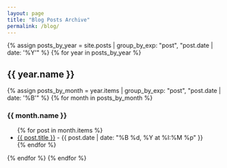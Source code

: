 ```yaml
---
layout: page
title: "Blog Posts Archive"
permalink: /blog/
---
```


{% assign posts_by_year = site.posts | group_by_exp: "post", "post.date | date: '%Y'" %}
{% for year in posts_by_year %}
  <h2>{{ year.name }}</h2>
  
  {% assign posts_by_month = year.items | group_by_exp: "post", "post.date | date: '%B'" %}
  {% for month in posts_by_month %}
    <h3>{{ month.name }}</h3>
    <ul>
      {% for post in month.items %}
        <li>
          <a href="{{ post.url | relative_url }}">{{ post.title }}</a> - 
          {{ post.date | date: "%B %d, %Y at %I:%M %p" }}
        </li>
      {% endfor %}
    </ul>
  {% endfor %}
{% endfor %}


<!-- 
<ul>
  {% for post in site.posts %}
    <li><a href="{{ post.url | relative_url }}">{{ post.title }}</a> - {{ post.date | date: "%B %d, %Y at %I:%M %p" }}</li>
  {% endfor %}
</ul>
-->